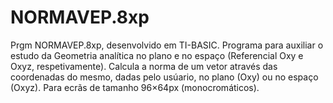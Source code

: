 # NORMAVEP.8xp
Prgm NORMAVEP.8xp, desenvolvido em TI-BASIC. Programa para auxiliar o estudo da Geometria analítica no plano e no espaço (Referencial Oxy e Oxyz, respetivamente). Calcula a norma de um vetor através das coordenadas do mesmo, dadas pelo usúario, no plano (Oxy) ou no espaço (Oxyz). Para ecrãs de tamanho 96×64px (monocromáticos).
